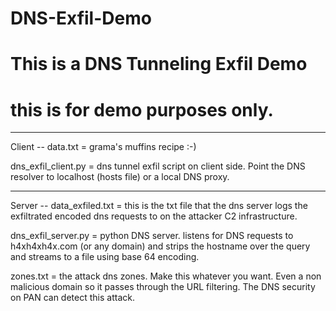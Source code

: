 
# DNS-Exfil-Demo
# This is a DNS Tunneling Exfil Demo
# this is for demo purposes only. 

---------
Client --
data.txt = grama's muffins recipe :-)

dns_exfil_client.py = dns tunnel exfil script on client side. Point the DNS resolver to localhost (hosts file) or a local DNS proxy.


---------
Server --
data_exfiled.txt = this is the txt file that the dns server logs the exfiltrated encoded dns requests to on the attacker C2 infrastructure.

dns_exfil_server.py = python DNS server. listens for DNS requests to h4xh4xh4x.com (or any domain) and strips the hostname over the query and streams to a file using base 64 encoding.  

zones.txt = the attack dns zones. Make this whatever you want. Even a non malicious domain so it passes through the URL filtering. The DNS security on PAN can detect this attack.
